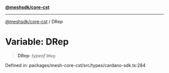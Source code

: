 [**@meshsdk/core-cst**](../README.md)

***

[@meshsdk/core-cst](../globals.md) / DRep

# Variable: DRep

> **DRep**: *typeof* `DRep`

Defined in: packages/mesh-core-cst/src/types/cardano-sdk.ts:284
